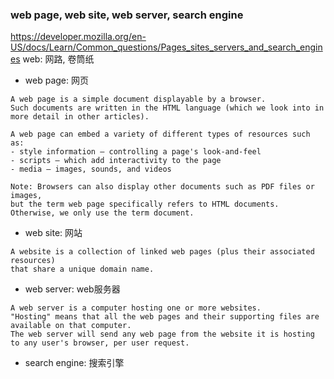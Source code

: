 ### web page, web site, web server, search engine
https://developer.mozilla.org/en-US/docs/Learn/Common_questions/Pages_sites_servers_and_search_engines
web: 网路, 卷筒纸
- web page: 网页
```
A web page is a simple document displayable by a browser. 
Such documents are written in the HTML language (which we look into in more detail in other articles).

A web page can embed a variety of different types of resources such as: 
- style information — controlling a page's look-and-feel
- scripts — which add interactivity to the page
- media — images, sounds, and videos

Note: Browsers can also display other documents such as PDF files or images, 
but the term web page specifically refers to HTML documents. Otherwise, we only use the term document.
```

- web site: 网站
```
A website is a collection of linked web pages (plus their associated resources) 
that share a unique domain name. 
```
- web server: web服务器
```
A web server is a computer hosting one or more websites. 
"Hosting" means that all the web pages and their supporting files are available on that computer. 
The web server will send any web page from the website it is hosting to any user's browser, per user request.
```
- search engine: 搜索引擎


